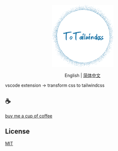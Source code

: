 <p align="center">
<img height="200" src="./assets/kv.png" alt="to unocss">
</p>
<p align="center"> English | <a href="./README_zh.md">简体中文</a></p>

vscode extension -> transform css to tailwindcss

## :coffee:

[buy me a cup of coffee](https://github.com/Simon-He95/sponsor)

## License

[MIT](./license)
